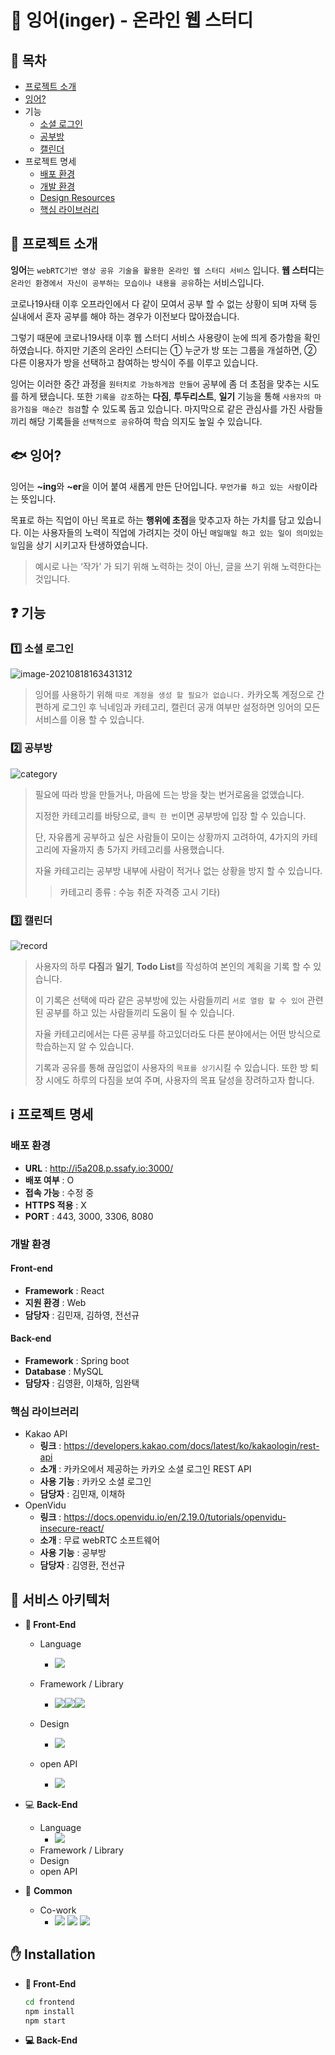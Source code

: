 # :tropical_fish: 잉어(inger) - 온라인 웹 스터디

## :eyes: 목차

- [프로젝트 소개](#프로젝트-소개)
- [잉어?](#잉어)
- 기능
  - [소셜 로그인](#소셜-로그인)
  - [공부방](#공부방)
  - [캘린더](#캘린더)
- 프로젝트 명세
  - [배포 환경](#배포-환경)
  - [개발 환경](#개발-환경)
  - [Design Resources](#design-resources)
  - [핵심 라이브러리](#핵심-라이브러리)



## :information_desk_person: 프로젝트 소개

**잉어**는 `webRTC기반 영상 공유 기술을 활용한 온라인 웹 스터디 서비스` 입니다.
**웹 스터디**는 `온라인 환경에서 자신이 공부하는 모습이나 내용을 공유`하는 서비스입니다.

 코로나19사태 이후 오프라인에서 다 같이 모여서 공부 할 수 없는 상황이 되며 자택 등 실내에서 혼자 공부를 해야 하는 경우가 이전보다 많아졌습니다. 

그렇기 때문에 코로나19사태 이후 웹 스터디 서비스 사용량이 눈에 띄게 증가함을 확인하였습니다.
하지만 기존의 온라인 스터디는 ① 누군가 방 또는 그룹을 개설하면, ② 다른 이용자가 방을 선택하고 참여하는 방식이 주를 이루고 있습니다.

 잉어는 이러한 중간 과정을 `원터치로 가능하게끔 만들어` 공부에 좀 더 초점을 맞추는 시도를 하게 됐습니다. 또한 `기록을 강조`하는 __다짐__, __투두리스트__, __일기__ 기능을 통해 `사용자의 마음가짐을 매순간 점검`할 수 있도록 돕고 있습니다. 마지막으로 같은 관심사를 가진 사람들끼리 해당 기록들을 `선택적으로 공유`하여 학습 의지도 높일 수 있습니다.



## :fish: 잉어?

잉어는 **~ing**와 **~er**을 이어 붙여 새롭게 만든 단어입니다. `무언가를 하고 있는 사람`이라는 뜻입니다.

목표로 하는 직업이 아닌 목표로 하는 **행위에 초점**을 맞추고자 하는 가치를 담고 있습니다. 이는 사용자들의 노력이 직업에 가려지는 것이 아닌 `매일매일 하고 있는 일이 의미있는 일`임을 상기 시키고자 탄생하였습니다.

> 예시로 나는 ‘작가’ 가 되기 위해 노력하는 것이 아닌, 글을 쓰기 위해 노력한다는 것입니다.



## :question: 기능

### :one: 소셜 로그인

![image-20210818163431312](md-images/image-20210818163431312.png)

> 잉어를 사용하기 위해 `따로 계정을 생성 할 필요가 없습니다.`
>  카카오톡 계정으로 간편하게 로그인 후 닉네임과 카테고리, 캘린더 공개 여부만 설정하면 잉어의 모든 서비스를 이용 할 수 있습니다. 



### :two: 공부방

![category](md-images/category.gif)

> 필요에 따라 방을 만들거나, 마음에 드는 방을 찾는 번거로움을 없앴습니다.
>
> 지정한 카테고리를 바탕으로, `클릭 한 번`이면 공부방에 입장 할 수 있습니다.
>
> 단, 자유롭게 공부하고 싶은 사람들이 모이는 상황까지 고려하여, 4가지의 카테고리에 자율까지 총 5가지 카테고리를 사용했습니다.
>
> 자율 카테고리는 공부방 내부에 사람이 적거나 없는 상황을 방지 할 수 있습니다.
>
> > 카테고리 종류 : 수능 취준 자격증 고시 기타) 



### :three: 캘린더

![record](md-images/record.gif)

> 사용자의 하루 **다짐**과 __일기__, **Todo List**를 작성하여 본인의 계획을 기록 할 수 있습니다.
>
>  이 기록은 선택에 따라 같은 공부방에 있는 사람들끼리 `서로 열람 할 수 있어` 관련된 공부를 하고 있는 사람들끼리 도움이 될 수 있습니다.
>
>  자율 카테고리에서는 다른 공부를 하고있더라도 다른 분야에서는 어떤 방식으로 학습하는지 알 수 있습니다.
>
> 기록과 공유를 통해 끊임없이 사용자의 `목표를 상기`시킬 수 있습니다. 또한 방 퇴장 시에도 하루의 다짐을 보여 주며, 사용자의 목표 달성을 장려하고자 합니다.




## :information_source: 프로젝트 명세

### 배포 환경

- **URL** : http://i5a208.p.ssafy.io:3000/
- **배포 여부** : O
- **접속 가능** : 수정 중
- **HTTPS 적용** : X
- **PORT** : 443, 3000, 3306, 8080



### 개발 환경

#### Front-end

- **Framework** : React
- **지원 환경** : Web
- **담당자** : 김민재, 김하영, 전선규



#### Back-end

- **Framework** : Spring boot
- **Database** : MySQL
- **담당자** : 김영환, 이채하, 임완택



### 핵심 라이브러리

- Kakao API
  - **링크** : https://developers.kakao.com/docs/latest/ko/kakaologin/rest-api
  - **소개** : 카카오에서 제공하는 카카오 소셜 로그인 REST API
  - **사용 기능** : 카카오 소셜 로그인
  - **담당자** : 김민재, 이채하
- OpenVidu
  - **링크** : https://docs.openvidu.io/en/2.19.0/tutorials/openvidu-insecure-react/
  - **소개** : 무료 webRTC 소프트웨어
  - **사용 기능** : 공부방
  - **담당자** : 김영환, 전선규



## :file_folder: 서비스 아키텍처



- **:art: Front-End**
  - Language
    - <img src="https://img.shields.io/badge/javascript-F7DF1E?style=for-the-badge&logo=javascript&logoColor=black"> 
  
  - Framework / Library
    - <img src="https://img.shields.io/badge/react-61DAFB?style=for-the-badge&logo=react&logoColor=black"><img src="https://img.shields.io/badge/redux-6f43b5?style=for-the-badge&logo=redux&logoColor=white"><img src="https://img.shields.io/badge/styled components-d56ead?style=for-the-badge&logo=styled components&logoColor=white">
  - Design
    - <img src="https://img.shields.io/badge/material ui-1976d2?style=for-the-badge&logo=material ui&logoColor=white"> 
  - open API
    - <img src="https://img.shields.io/badge/kakao-fae100?style=for-the-badge&logo=kakao&logoColor=3b1e1e"> 
  
- :computer:  __Back-End__

  - Language
    - <img src="https://img.shields.io/badge/Java">
  - Framework / Library
  - Design
  - open API

- :house_with_garden: __Common__

  - Co-work
    - <img src="https://img.shields.io/badge/notion-black?style=for-the-badge&logo=notion&logoColor=white"> <img src="https://img.shields.io/badge/jira-0052cc?style=for-the-badge&logo=jira&logoColor=white"> <img src="https://img.shields.io/badge/git-f05032?style=for-the-badge&logo=git&logoColor=white">



## :hand: Installation

- __:art: Front-End__

  ```bash
  cd frontend
  npm install
  npm start
  ```

- __:computer: Back-End__

  ```bash
  ```

  
